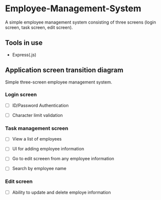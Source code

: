 # Employee-Management-System
A simple employee management system consisting of three screens (login screen, task screen, edit screen).
## Tools in use
- Express(.js)
## Application screen transition diagram
Simple three-screen employee management system.
### Login screen

- [ ] ID/Password Authentication

- [ ] Character limit validation

### Task management screen

- [ ] View a list of employees

- [ ] UI for adding employee information

- [ ] Go to edit screeen from any employee information

- [ ] Search by employee name

### Edit screen

- [ ] Ability to update and delete employe information
